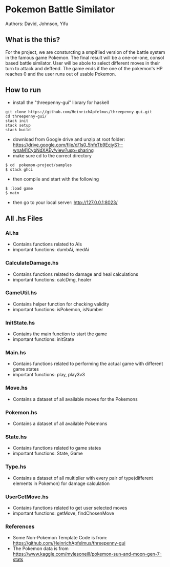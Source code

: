 # Pokemon Battle Similator
Authors: David, Johnson, Yifu

## What is the this?
For the project, we are consturcting a smpiflied version of the battle system in the famous game Pokemon. The final result will be a one-on-one, consol based battle similator. User will be abole to select different moves in their turn to attack and deffend. The game ends if the one of the pokemon's HP reaches 0 and the user runs out of usable Pokemon.
## How to run
* install the "threepenny-gui" library for haskell
```
git clone https://github.com/HeinrichApfelmus/threepenny-gui.git
cd threepenny-gui/
stack init
stack setup
stack build
```
* download from Google drive and unzip at root folder: https://drive.google.com/file/d/1s0_5hfeTb9EcjyS1--wnaM1CybNdXAEy/view?usp=sharing
* make sure cd to the correct directory
```
$ cd  pokemon-project/samples
$ stack ghci
```
* then compile and start with the following
```
$ :load game
$ main
```
* then go to your local server: http://127.0.0.1:8023/

## All .hs Files
### Ai.hs
* Contains functions related to AIs
* important functions: dumbAi, medAi

### CalculateDamage.hs
* Contains functions related to damage and heal calculations
* important functions: calcDmg, healer

### GameUtil.hs
* Contains helper function for checking validity
* important functions: isPokemon, isNumber

### InitState.hs
* Contains the main function to start the game
* important functions: initState

### Main.hs
* Contains functions related to performing the actual game with different game states
* important functions: play, play3v3

### Move.hs
* Contains a dataset of all available moves for the Pokemons

### Pokemon.hs
* Contains a dataset of all available Pokemons

### State.hs
* Contains functions related to game states
* important functions: State, Game

### Type.hs
* Contains a dataset of all multiplier with every pair of type(different elements in Pokemon) for damage calculation

### UserGetMove.hs
* Contains functions related to get user selected moves
* important functions: getMove, findChosenMove


### References
* Some Non-Pokemon Template Code is from: https://github.com/HeinrichApfelmus/threepenny-gui
* The Pokemon data is from https://www.kaggle.com/mylesoneill/pokemon-sun-and-moon-gen-7-stats
